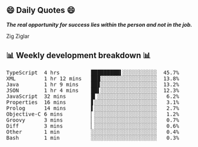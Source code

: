 ## 😄 Daily Quotes 😄

_**The real opportunity for success lies within the person and not in the job.**_

Zig Ziglar



## 📊 Weekly development breakdown 📊

<pre>TypeScript  4 hrs          █████████▌░░░░░░░░░░░  45.7%
XML         1 hr 12 mins   ██▉░░░░░░░░░░░░░░░░░░  13.8%
Java        1 hr 9 mins    ██▊░░░░░░░░░░░░░░░░░░  13.2%
JSON        1 hr 4 mins    ██▌░░░░░░░░░░░░░░░░░░  12.3%
JavaScript  32 mins        █▎░░░░░░░░░░░░░░░░░░░   6.2%
Properties  16 mins        ▋░░░░░░░░░░░░░░░░░░░░   3.1%
Prolog      14 mins        ▌░░░░░░░░░░░░░░░░░░░░   2.7%
Objective-C 6 mins         ▏░░░░░░░░░░░░░░░░░░░░   1.2%
Groovy      3 mins         ▏░░░░░░░░░░░░░░░░░░░░   0.7%
Diff        3 mins         ▏░░░░░░░░░░░░░░░░░░░░   0.6%
Other       1 min          ░░░░░░░░░░░░░░░░░░░░░   0.4%
Bash        1 min          ░░░░░░░░░░░░░░░░░░░░░   0.3%</pre>